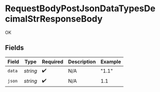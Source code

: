 # RequestBodyPostJsonDataTypesDecimalStrResponseBody

OK


## Fields

| Field              | Type               | Required           | Description        | Example            |
| ------------------ | ------------------ | ------------------ | ------------------ | ------------------ |
| `data`             | *string*           | :heavy_check_mark: | N/A                | "1.1"              |
| `json`             | *string*           | :heavy_check_mark: | N/A                | 1.1                |
